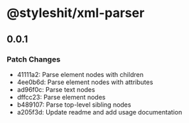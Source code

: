 # @styleshit/xml-parser

## 0.0.1

### Patch Changes

- 41111a2: Parse element nodes with children
- 4ee0b6d: Parse element nodes with attributes
- ad96f0c: Parse text nodes
- dffcc23: Parse element nodes
- b489107: Parse top-level sibling nodes
- a205f3d: Update readme and add usage documentation
